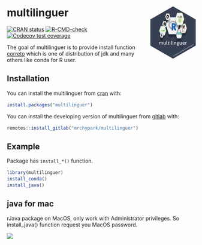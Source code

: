 
<!-- README.md is generated from README.Rmd. Please edit that file -->

# multilinguer <img src="man/figures/logo.png" align="right" height=140/>

<!-- badges: start -->

[![CRAN
status](https://www.r-pkg.org/badges/version/multilinguer)](https://CRAN.R-project.org/package=multilinguer)
[![R-CMD-check](https://github.com/mrchypark/multilinguer/actions/workflows/R-CMD-check.yaml/badge.svg)](https://github.com/mrchypark/multilinguer/actions/workflows/R-CMD-check.yaml)
[![Codecov test
coverage](https://codecov.io/gh/mrchypark/multilinguer/branch/master/graph/badge.svg)](https://app.codecov.io/gh/mrchypark/multilinguer?branch=master)
<!-- badges: end -->

The goal of multilinguer is to provide install function
[correto](https://aws.amazon.com/corretto/) which is one of distribution
of jdk and many others like conda for R user.

## Installation

You can install the multilinguer from
[cran](https://CRAN.R-project.org/package=multilinguer) with:

``` r
install.packages("multilinguer")
```

You can install the developing version of multilinguer from
[gitlab](https://gitlab.com/mrchypark/multilinguer) with:

``` r
remotes::install_gitlab("mrchypark/multilinguer")
```

## Example

Package has `install_*()` function.

``` r
library(multilinguer)
install_conda()
install_java()
```

## java for mac

rJava package on MacOS, only work with Administrator privileges. So
install\_java() function request you MacOS password.

![](https://user-images.githubusercontent.com/6179259/73519641-fbbaa700-4444-11ea-9f52-5c3941040506.png)
